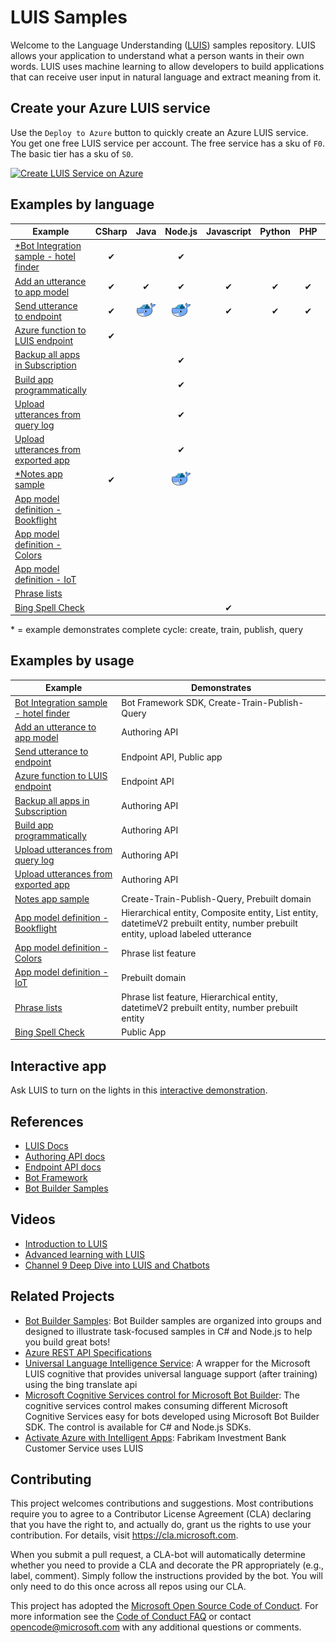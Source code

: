 
# LUIS Samples

Welcome to the Language Understanding ([LUIS](https://azure.microsoft.com/en-us/services/cognitive-services/language-understanding-intelligent-service/)) samples repository. LUIS allows your application to understand what a person wants in their own words. LUIS uses machine learning to allow developers to build applications that can receive user input in natural language and extract meaning from it.

## Create your Azure LUIS service

Use the `Deploy to Azure` button to quickly create an Azure LUIS service. You get one free LUIS service per account. The free service has a sku of `F0`. The basic tier has a sku of `S0`.

[![Create LUIS Service on Azure](http://azuredeploy.net/deploybutton.png)](https://azuredeploy.net/)

## Examples by language

|Example| CSharp | Java | Node.js | Javascript | Python | PHP | Ruby| JSON | 
| -- | :--: | :--: | :--: | :--: | :--: | :--: | :--: | :--: |
|[*Bot Integration sample - hotel finder](./bot-integration-samples/hotel-finder/) |  ✔ | | ✔ |||||
|[Add an utterance to app model](./documentation-samples/authoring-api-samples/) | ✔ | ✔ | ✔ | ✔ | ✔ | ✔ | ✔ ||
|[Send utterance to endpoint](./documentation-samples/endpoint-api-samples/) | ✔ | ![Docker](./media/docker-logo.png) | ![Docker](./media/docker-logo.png) | ✔ | ✔ | ✔ | ✔ ||
|[Azure function to LUIS endpoint](./examples/azure-function-endpoint/) | ✔ ||||||||
|[Backup all apps in Subscription](./examples/backup/) | |  |✔||||||
|[Build app programmatically](examples/build-app-programmatically-csv) | |  |✔||||||
|[Upload utterances from query log](./examples/demo-upload-example-utterances/demo-Upload-utterances-from-querylog) | |  |✔||||||
|[Upload utterances from exported app](./examples/demo-upload-example-utterances/demo-upload-utterances-from-exported-luis-app/) | |  |✔||||||
|[*Notes app sample ](./examples/notes-app/) | ✔  | | ![Docker](./media/docker-logo.png) |||||
|[App model definition - Bookflight](./documentation-samples/Examples-BookFlight/) |||||||| ✔ |
|[App model definition - Colors](./documentation-samples/Examples-Colors/) |||||||| ✔ |
|[App model definition - IoT](./documentation-samples/examples-IoT) |||||||| ✔ |
|[Phrase lists](./examples/phrase_list) | |  ||||||✔|
|[Bing Spell Check](./examples/bing-spell-check) | |  ||✔|||||

\* = example demonstrates complete cycle: create, train, publish, query

## Examples by usage

|Example|Demonstrates|
|--|--|
|[Bot Integration sample - hotel finder](./bot-integration-samples/hotel-finder/) |Bot Framework SDK, Create-Train-Publish-Query |
|[Add an utterance to app model](./documentation-samples/authoring-api-samples/) |Authoring API |
|[Send utterance to endpoint](./documentation-samples/endpoint-api-samples/) |Endpoint API, Public app |
|[Azure function to LUIS endpoint](./examples/azure-function-endpoint/) |Endpoint API |
|[Backup all apps in Subscription](./examples/backup/) |Authoring API |
|[Build app programmatically](examples/build-app-programmatically-csv) |Authoring API |
|[Upload utterances from query log](./examples/demo-upload-example-utterances/demo-Upload-utterances-from-querylog) |Authoring API |
|[Upload utterances from exported app](./examples/demo-upload-example-utterances/demo-upload-utterances-from-exported-luis-app/) |Authoring API |
|[Notes app sample ](./examples/notes-app/) |Create-Train-Publish-Query, Prebuilt domain |
|[App model definition - Bookflight](./documentation-samples/Examples-BookFlight/) |Hierarchical entity, Composite entity, List entity, datetimeV2 prebuilt entity, number prebuilt entity, upload labeled utterance|
|[App model definition - Colors](./documentation-samples/Examples-Colors/) |Phrase list feature|
|[App model definition - IoT](./documentation-samples/examples-IoT) |Prebuilt domain|
|[Phrase lists](./examples/phrase_list) |Phrase list feature, Hierarchical entity, datetimeV2 prebuilt entity, number prebuilt entity |
|[Bing Spell Check](./examples/bing-spell-check) |Public App |


## Interactive app
Ask LUIS to turn on the lights in this [interactive demonstration](https://azure.microsoft.com/en-us/services/cognitive-services/language-understanding-intelligent-service/).

## References

* [LUIS Docs](https://docs.microsoft.com/azure/cognitive-services/LUIS/)
* [Authoring API docs](https://aka.ms/luis-authoring-api)
* [Endpoint API docs](https://aka.ms/luis-endpoint-apis)
* [Bot Framework](https://docs.microsoft.com/bot-framework/)
* [Bot Builder Samples](https://github.com/Microsoft/BotBuilder-Samples)

## Videos

* [Introduction to LUIS](https://aka.ms/luis-intro-video)
* [Advanced learning with LUIS](https://www.youtube.com/watch?v=39L0Gv2EcSk)
* [Channel 9 Deep Dive into LUIS and Chatbots](https://channel9.msdn.com/Blogs/MVP-Azure/Cognitive-Services-Episode-3-Deep-dive-into-LUIS-and-Chatbots)

## Related Projects

* [Bot Builder Samples](https://github.com/Microsoft/BotBuilder-Samples): Bot Builder samples are organized into groups and designed to illustrate task-focused samples in C# and Node.js to help you build great bots!
* [Azure REST API Specifications](https://github.com/Azure/azure-rest-api-specs)
* [Universal Language Intelligence Service](https://github.com/Microsoft/Universal-Language-Intelligence-Service): A wrapper for the Microsoft LUIS cognitive that provides universal language support (after training) using the bing translate api
* [Microsoft Cognitive Services control for Microsoft Bot Builder](https://github.com/Microsoft/BotBuilder-CognitiveServices): The cognitive services control makes consuming different Microsoft Cognitive Services easy for bots developed using Microsoft Bot Builder SDK. The control is available for C# and Node.js SDKs.
* [Activate Azure with Intelligent Apps](https://github.com/Microsoft/intelligent-apps): Fabrikam Investment Bank Customer Service uses LUIS

## Contributing

This project welcomes contributions and suggestions.  Most contributions require you to agree to a
Contributor License Agreement (CLA) declaring that you have the right to, and actually do, grant us
the rights to use your contribution. For details, visit https://cla.microsoft.com.

When you submit a pull request, a CLA-bot will automatically determine whether you need to provide
a CLA and decorate the PR appropriately (e.g., label, comment). Simply follow the instructions
provided by the bot. You will only need to do this once across all repos using our CLA.

This project has adopted the [Microsoft Open Source Code of Conduct](https://opensource.microsoft.com/codeofconduct/).
For more information see the [Code of Conduct FAQ](https://opensource.microsoft.com/codeofconduct/faq/) or
contact [opencode@microsoft.com](mailto:opencode@microsoft.com) with any additional questions or comments.

